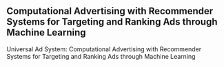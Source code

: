 ## Computational Advertising with Recommender Systems for Targeting and Ranking Ads through Machine Learning

Universal Ad System: Computational Advertising with Recommender Systems for Targeting and Ranking Ads through Machine Learning
